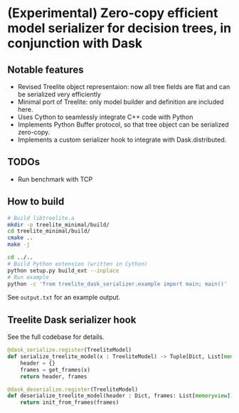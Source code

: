 # (Experimental) Zero-copy efficient model serializer for decision trees, in conjunction with Dask

## Notable features
* Revised Treelite object representaion: now all tree fields are flat and can be serialized very efficiently
* Minimal port of Treelite: only model builder and definition are included here.
* Uses Cython to seamlessly integrate C++ code with Python
* Implements Python Buffer protocol, so that tree object can be serialized zero-copy.
* Implements a custom serializer hook to integrate with Dask.distributed.

## TODOs
* Run benchmark with TCP

## How to build
```bash
# Build libtreelite.a
mkdir -p treelite_minimal/build/
cd treelite_minimal/build/
cmake ..
make -j

cd ../..
# Build Python extension (written in Cython)
python setup.py build_ext --inplace
# Run example
python -c 'from treelite_dask_serializer.example import main; main()'
```
See `output.txt` for an example output.

## Treelite Dask serializer hook
See the full codebase for details.
```python
@dask_serialize.register(TreeliteModel)
def serialize_treelite_model(x : TreeliteModel) -> Tuple[Dict, List[memoryview]]:
    header = {}
    frames = get_frames(x)
    return header, frames

@dask_deserialize.register(TreeliteModel)
def deserialize_treelite_model(header : Dict, frames: List[memoryview]):
    return init_from_frames(frames)
```
